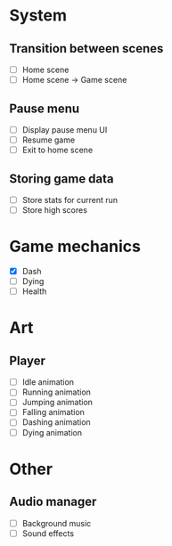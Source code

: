 ﻿# System
## Transition between scenes
- [ ] Home scene
- [ ] Home scene -> Game scene

## Pause menu
- [ ] Display pause menu UI
- [ ] Resume game
- [ ] Exit to home scene

## Storing game data
- [ ] Store stats for current run
- [ ] Store high scores

# Game mechanics
- [x] Dash
- [ ] Dying
- [ ] Health

# Art
## Player
- [ ] Idle animation
- [ ] Running animation
- [ ] Jumping animation
- [ ] Falling animation
- [ ] Dashing animation
- [ ] Dying animation

# Other
## Audio manager
- [ ] Background music
- [ ] Sound effects